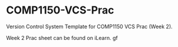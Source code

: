 # COMP1150-VCS-Prac
Version Control System Template for COMP1150 VCS Prac (Week 2).

Week 2 Prac sheet can be found on iLearn. gf
